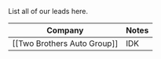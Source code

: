 List all of our leads here.

| Company | Notes |
| --- | --- |
| [[Two Brothers Auto Group]] | IDK |
